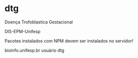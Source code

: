 # dtg
Doença Trofoblastica Gestacional

DIS-EPM-Unifesp

Pacotes instalados com NPM devem ser instalados no servidor!

bioinfo.unifesp.br usuário dtg

